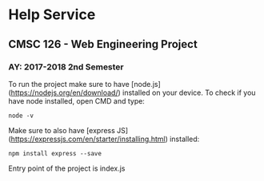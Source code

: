 # Help Service
## CMSC 126 - Web Engineering Project
### AY: 2017-2018 2nd Semester

To run the project make sure to have [node.js] (https://nodejs.org/en/download/) installed on your device. To check if you have node installed, open CMD and type:
```
node -v
```
Make sure to also have [express JS] (https://expressjs.com/en/starter/installing.html) installed:
```
npm install express --save
```
Entry point of the project is index.js

